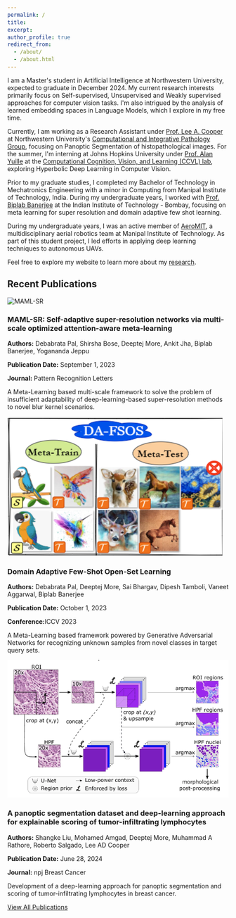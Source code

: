 ```yaml
---
permalink: /
title:
excerpt:
author_profile: true
redirect_from: 
  - /about/
  - /about.html
---
```


I am a Master's student in Artificial Intelligence at Northwestern University, expected to graduate in December 2024. My current research interests primarily focus on Self-supervised, Unsupervised and Weakly supervised approaches for computer vision tasks. I'm also intrigued by the analysis of learned embedding spaces in Language Models, which I explore in my free time.

Currently, I am working as a Research Assistant under [Prof. Lee A. Cooper](https://www.mccormick.northwestern.edu/research-faculty/directory/affiliated/cooper-lee.html) at Northwestern University's [Computational and Integrative Pathology Group](https://www.pathdata.io/), focusing on Panoptic Segmentation of histopathological images. For the summer, I'm interning at Johns Hopkins University under [Prof. Alan Yuille](https://www.cs.jhu.edu/~ayuille/) at the [Computational Cognition, Vision, and Learning (CCVL) lab](https://ccvl.jhu.edu/), exploring Hyperbolic Deep Learning in Computer Vision.

Prior to my graduate studies, I completed my Bachelor of Technology in Mechatronics Engineering with a minor in Computing from Manipal Institute of Technology, India. During my undergraduate years, I worked with [Prof. Biplab Banerjee](https://biplab-banerjee.github.io/) at the Indian Institute of Technology - Bombay, focusing on meta learning for super resolution and domain adaptive few shot learning.

During my undergraduate years, I was an active member of [AeroMIT](https://www.aeromit.in/), a multidisciplinary aerial robotics team at Manipal Institute of Technology. As part of this student project, I led efforts in applying deep learning techniques to autonomous UAVs.

Feel free to explore my website to learn more about my [research](/publications).


## Recent Publications

<div class="publications">
  <div class="publication">
    <img src="/images/maml-sr.png" alt="MAML-SR" class="publication-image">
    <div class="publication-content">
      <h3>MAML-SR: Self-adaptive super-resolution networks via multi-scale optimized attention-aware meta-learning</h3>
      <p><strong>Authors:</strong> Debabrata Pal, Shirsha Bose, Deeptej More, Ankit Jha, Biplab Banerjee, Yogananda Jeppu</p>
      <p><strong>Publication Date:</strong> September 1, 2023</p>
      <p><strong>Journal:</strong> Pattern Recognition Letters</p>
      <p>A Meta-Learning based multi-scale framework to solve the problem of insufficient adaptability of deep-learning-based super-resolution methods to novel blur kernel scenarios.</p>
    </div>
  </div>

  <div class="publication">
    <img src="/images/domain-adaptive.png" alt="Domain Adaptive Few-Shot" class="publication-image">
    <div class="publication-content">
      <h3>Domain Adaptive Few-Shot Open-Set Learning</h3>
      <p><strong>Authors:</strong> Debabrata Pal, Deeptej More, Sai Bhargav, Dipesh Tamboli, Vaneet Aggarwal, Biplab Banerjee</p>
      <p><strong>Publication Date:</strong> October 1, 2023</p>
      <p><strong>Conference:</strong>ICCV 2023</p>
      <p>A Meta-Learning based framework powered by Generative Adversarial Networks for recognizing unknown samples from novel classes in target query sets.</p>
    </div>
  </div>

  <div class="publication">
    <img src="/images/panoptic-segmentation.png" alt="Panoptic Segmentation" class="publication-image">
    <div class="publication-content">
      <h3>A panoptic segmentation dataset and deep-learning approach for explainable scoring of tumor-infiltrating lymphocytes</h3>
      <p><strong>Authors:</strong> Shangke Liu, Mohamed Amgad, Deeptej More, Muhammad A Rathore, Roberto Salgado, Lee AD Cooper</p>
      <p><strong>Publication Date:</strong> June 28, 2024</p>
      <p><strong>Journal:</strong> npj Breast Cancer</p>
      <p>Development of a deep-learning approach for panoptic segmentation and scoring of tumor-infiltrating lymphocytes in breast cancer.</p>
    </div>
  </div>
</div>

<a href="/publications/" class="btn btn--primary">View All Publications</a>